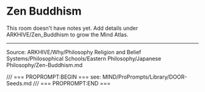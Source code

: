 # Zen Buddhism

This room doesn't have notes yet. Add details under ARKHIVE/Zen_Buddhism to grow the Mind Atlas.

---
Source: ARKHIVE/Why/Philosophy Religion and Belief Systems/Philosophical Schools/Eastern Philosophy/Japanese Philosophy/Zen-Buddhism.md

/// === PROPROMPT:BEGIN ===
see: MIND/ProPrompts/Library/DOOR-Seeds.md
/// === PROPROMPT:END ===
